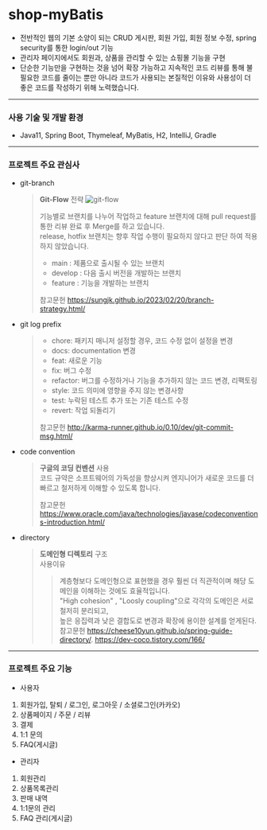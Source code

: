 # shop-myBatis

- 전반적인 웹의 기본 소양이 되는 CRUD 게시판, 회원 가입, 회원 정보 수정, spring security를 통한 login/out 기능
- 관리자 페이지에서도 회원과, 상품을 관리할 수 있는 쇼핑몰 기능을 구현 
- 단순한 기능만을 구현하는 것을 넘어 확장 가능하고 지속적인 코드 리뷰를 통해 불필요한 코드를 줄이는 뿐만 아니라 코드가 사용되는 본질적인 이유와 사용성이 더 좋은 코드를 작성하기 위해 노력했습니다.
---
### 사용 기술 및 개발 환경
- Java11, Spring Boot, Thymeleaf, MyBatis, H2, IntelliJ, Gradle

---
<H3>프로젝트 주요 관심사</H3>

- git-branch 
   > **Git-Flow** 전략
   > ![git-flow](https://user-images.githubusercontent.com/121872570/233758368-c1e1b7d2-6dba-4339-9e56-a2e22c919bea.png)
   >
   > 기능별로 브랜치를 나누어 작업하고 feature 브랜치에 대해 pull request를 통한 리뷰 완료 후 Merge를 하고 있습니다.   
   > release, hotfix 브랜치는 향후 작업 수행이 필요하지 않다고 판단 하여 적용하지 않았습니다.
   > - main : 제품으로 출시될 수 있는 브랜치 
   > - develop : 다음 출시 버전을 개발하는 브랜치 
   > - feature : 기능을 개발하는 브랜치    
   > 
   >  참고문헌 <https://sungjk.github.io/2023/02/20/branch-strategy.html/>

- git log prefix 
  >  - chore: 패키지 매니저 설정할 경우, 코드 수정 없이 설정을 변경            
  >  - docs: documentation 변경             
  >  - feat: 새로운 기능                      
  >  - fix: 버그 수정           
  >  - refactor: 버그를 수정하거나 기능을 추가하지 않는 코드 변경, 리팩토링              
  >  - style: 코드 의미에 영향을 주지 않는 변경사항               
  >  - test: 누락된 테스트 추가 또는 기존 테스트 수정            
  >  - revert: 작업 되돌리기  
  >
  >  참고문헌 <http://karma-runner.github.io/0.10/dev/git-commit-msg.html/>

- code convention 
   > **구글의 코딩 컨벤션** 사용    
   > 코드 규약은 소프트웨어의 가독성을 향상시켜 엔지니어가 새로운 코드를 더 빠르고 철저하게 이해할 수 있도록 합니다.  
   > 
   >  참고문헌 <https://www.oracle.com/java/technologies/javase/codeconventions-introduction.html/>


 + directory
   > **도메인형 디렉토리** 구조  
   > 사용이유
   >  > 계층형보다 도메인형으로 표현했을 경우 훨씬 더 직관적이며 해당 도메인을 이해하는 것에도 효율적입니다.   
   >  > "High cohesion" , "Loosly coupling"으로 각각의 도메인은 서로 철저히 분리되고,   
          높은 응집력과 낮은 결합도로 변경과 확장에 용이한 설계를 얻게된다.   
   > 참고문헌 <https://cheese10yun.github.io/spring-guide-directory/>. 
            <https://dev-coco.tistory.com/166/>


---
### 프로젝트 주요 기능
- 사용자
1. 회원가입, 탈퇴 / 로그인, 로그아웃 / 소셜로그인(카카오)
2. 상품페이지 / 주문 / 리뷰
3. 결제   
4. 1:1 문의
5. FAQ(게시글)

- 관리자
1. 회원관리
2. 상품목록관리
3. 판매 내역
4. 1:1문의 관리
5. FAQ 관리(게시글)




